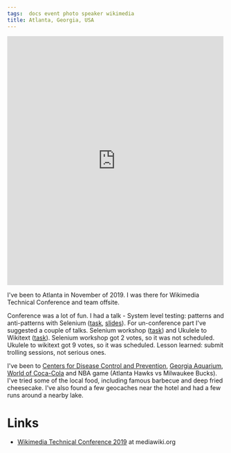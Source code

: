```yaml
---
tags:  docs event photo speaker wikimedia
title: Atlanta, Georgia, USA
---
```

<iframe src="https://www.facebook.com/plugins/post.php?href=https%3A%2F%2Fwww.facebook.com%2Fmedia%2Fset%2F%3Fset%3Da.10157920166222290%26type%3D3&width=500" width="500" height="576" style="border:none;overflow:hidden" scrolling="no" frameborder="0" allowTransparency="true" allow="encrypted-media"></iframe>

I've been to Atlanta in November of 2019. I was there for Wikimedia Technical Conference and team offsite.

Conference was a lot of fun. I had a talk - System level testing: patterns and anti-patterns with Selenium ([task](https://phabricator.wikimedia.org/T234635), [slides](https://docs.google.com/presentation/d/1gIpn3RZzhkxXSDknX_8xGBfsSgxuIn4IKS8-7g_4sKQ/edit?usp=sharing)). For un-conference part I've suggested a couple of talks. Selenium workshop ([task](https://phabricator.wikimedia.org/T238269)) and Ukulele to Wikitext ([task](https://phabricator.wikimedia.org/T238290)). Selenium workshop got 2 votes, so it was not scheduled. Ukulele to wikitext got 9 votes, so it was scheduled. Lesson learned: submit trolling sessions, not serious ones.

I've been to [Centers for Disease Control and Prevention](https://en.wikipedia.org/wiki/Centers_for_Disease_Control_and_Prevention), [Georgia Aquarium](https://en.wikipedia.org/wiki/Georgia_Aquarium), [World of Coca-Cola](https://en.wikipedia.org/wiki/World_of_Coca-Cola) and NBA game (Atlanta Hawks vs Milwaukee Bucks). I've tried some of the local food, including famous barbecue and deep fried cheesecake. I've also found a few geocaches near the hotel and had a few runs around a nearby lake.

# Links
- [Wikimedia Technical Conference 2019](https://www.mediawiki.org/wiki/Wikimedia_Technical_Conference/2019) at mediawiki.org
